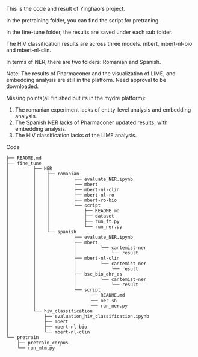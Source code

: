 This is the code and result of Yinghao's project.

In the pretraining folder, you can find the script for pretraning.

In the fine-tune folder, the results are saved under each sub folder.

The HIV classification results are across three models. mbert, mbert-nl-bio and mbert-nl-clin.

In terms of NER, there are two folders: Romanian and Spanish.

Note: The results of Pharmaconer and the visualization of LIME, and embedding analysis are still in the platform. Need approval to be downloaded.

Missing points(all finished but its in the mydre platform):

1. The romanian experiment lacks of entity-level analysis and embedding analysis.
2. The Spanish NER lacks of Pharmaconer updated results, with embedding analysis.
3. The HIV classification lacks of the LIME analysis.


Code 

```
├── README.md
├── fine_tune
│         ├── NER
│         │    ├── romanian
│         │    │         ├── evaluate_NER.ipynb
│         │    │         ├── mbert
│         │    │         ├── mbert-nl-clin
│         │    │         ├── mbert-nl-ro
│         │    │         ├── mbert-ro-bio
│         │    │         └── script
│         │    │             ├── README.md
│         │    │             ├── dataset
│         │    │             ├── run_ft.py
│         │    │             └── run_ner.py
│         │    └── spanish
│         │              ├── evaluate_NER.ipynb
│         │              ├── mbert
│         │              │         └── cantemist-ner
│         │              │             └── result
│         │              ├── mbert-nl-clin
│         │              │         └── cantemist-ner
│         │              │             └── result
│         │              ├── bsc_bio_ehr_es
│         │              │         └── cantemist-ner
│         │              │             └── result
│         │              └── script
│         │                    ├── README.md
│         │                    ├── ner.sh
│         │                    └── run_ner.py
│         └── hiv_classification
│             ├── evaluation_hiv_classification.ipynb
│             ├── mbert
│             ├── mbert-nl-bio
│             └── mbert-nl-clin
└── pretrain
    ├── pretrain_corpus
    └── run_mlm.py
        
```
